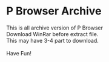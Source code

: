 # P Browser Archive
This is all archive version of P Browser\
Download WinRar before extract file.\
This may have 3-4 part to download.\
\
Have Fun!
